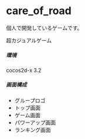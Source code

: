 # care_of_road

個人で開発しているゲームです。

超カジュアルゲーム

##### 環境
cocos2d-x 3.2

##### 画面構成
- グループロゴ
- トップ画面
- ゲーム画面
- パワーアップ画面
- ランキング画面
